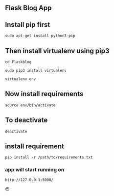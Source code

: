 ## Flask Blog App

## Install pip first

`sudo apt-get install python3-pip`

## Then install virtualenv using pip3

`cd Flaskblog`

`sudo pip3 install virtualenv`

`virtualenv env`

## Now install requirements

`source env/bin/activate`

## To deactivate

`deactivate`

## install requirement

`pip install -r /path/to/requirements.txt`

### app will start running on

`http://127.0.0.1:5000/`

😍

